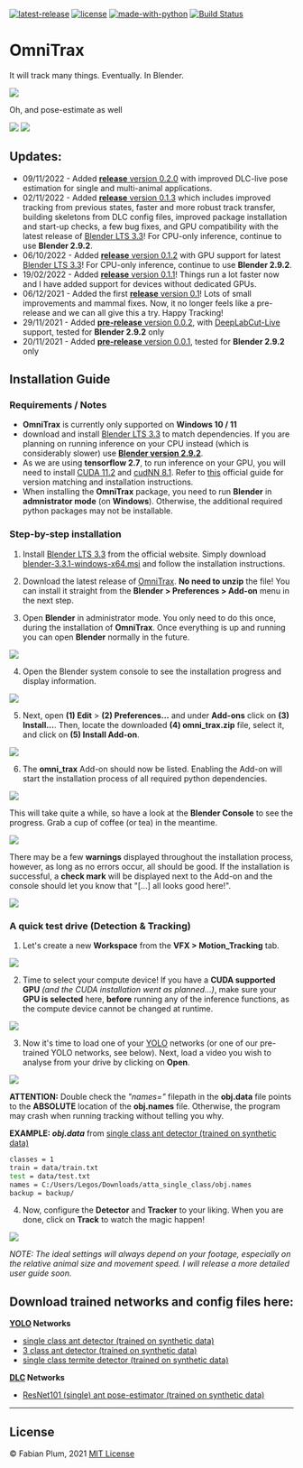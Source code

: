 [![latest-release](https://img.shields.io/github/tag/FabianPlum/OmniTrax.svg?label=version&style=flat)](https://github.com/FabianPlum/OmniTrax/releases)
[![license](https://img.shields.io/github/license/FabianPlum/OmniTrax.svg?style=flat)](https://github.com/FabianPlum/OmniTrax)
[![made-with-python](https://img.shields.io/badge/Made%20with-Python-1f425f.svg)](https://www.python.org/)
[![Build Status](https://travis-ci.org/FabianPlum/OmniTrax.svg?branch=main)](https://travis-ci.org/FabianPlum/OmniTrax)

# OmniTrax
It will track many things. Eventually. In Blender.

![](images/preview_tracking.gif)

Oh, and pose-estimate as well

![](images/single_ant_1080p_POSE_track_0.gif) ![](images/single_ant_1080p_POSE_track_0_skeleton.gif)

## Updates:
* 09/11/2022 - Added [**release** version 0.2.0](https://github.com/FabianPlum/OmniTrax/releases/tag/V_0.2.0) with improved DLC-live pose estimation for single and multi-animal applications.
* 02/11/2022 - Added [**release** version 0.1.3](https://github.com/FabianPlum/OmniTrax/releases/tag/V_0.1.3) which includes improved tracking from previous states, faster and more robust track transfer, building skeletons from DLC config files, improved package installation and start-up checks, a few bug fixes, and GPU compatibility with the latest release of [Blender LTS 3.3](https://www.blender.org/download/lts/3-3/)!   For CPU-only inference, continue to use **Blender 2.9.2**.
* 06/10/2022 - Added [**release** version 0.1.2](https://github.com/FabianPlum/OmniTrax/releases/tag/V_0.1.2) with GPU support for latest [Blender LTS 3.3](https://www.blender.org/download/lts/3-3/)! For CPU-only inference, continue to use **Blender 2.9.2**.
* 19/02/2022 - Added [**release** version 0.1.1](https://github.com/FabianPlum/OmniTrax/releases/tag/V_0.1.1)! Things run a lot faster now and I have added support for devices without dedicated GPUs. 
* 06/12/2021 - Added the first [**release** version 0.1](https://github.com/FabianPlum/OmniTrax/releases/tag/V_0.1)! Lots of small improvements and mammal fixes. Now, it no longer feels like a pre-release and we can all give this a try. Happy Tracking!
* 29/11/2021 - Added [**pre-release** version 0.0.2](https://github.com/FabianPlum/OmniTrax/releases/tag/V_0.0.2), with [DeepLabCut-Live](https://github.com/DeepLabCut/DeepLabCut-live) support, tested for **Blender 2.9.2** only
* 20/11/2021 - Added [**pre-release** version 0.0.1](https://github.com/FabianPlum/OmniTrax/releases/tag/V_0.0.1), tested for **Blender 2.9.2** only

## Installation Guide
### Requirements / Notes
* **OmniTrax** is currently only supported on **Windows 10 / 11**
* download and install [Blender LTS 3.3](https://www.blender.org/download/lts/3-3/) to match dependencies. If you are planning on running inference on your CPU instead (which is considerably slower) use [**Blender version 2.9.2**](https://download.blender.org/release/Blender2.92/).
* As we are using **tensorflow 2.7**, to run inference on your GPU, you will need to install [CUDA 11.2](https://developer.nvidia.com/cuda-11.2.0-download-archive?target_os=Windows&target_arch=x86_64&target_version=10&target_type=exelocal) and [cudNN 8.1](https://developer.nvidia.com/rdp/cudnn-archive). Refer to [this](https://www.tensorflow.org/install/source#gpu) official guide for version matching and installation instructions.
* When installing the **OmniTrax** package, you need to run **Blender** in **admnistrator mode** (on **Windows**). Otherwise, the additional required python packages may not be installable.

### Step-by-step installation
1. Install [Blender LTS 3.3](https://www.blender.org/download/lts/3-3/) from the official website. Simply download [blender-3.3.1-windows-x64.msi](https://www.blender.org/download/release/Blender3.3/blender-3.3.1-windows-x64.msi/) and follow the installation instructions.

2. Download the latest release of [OmniTrax](https://github.com/FabianPlum/OmniTrax/releases/download/V_0.1.1/omni_trax.zip). **No need to unzip** the file! You can install it straight from the **Blender > Preferences > Add-on** menu in the next step.

3. Open **Blender** in administrator mode. You only need to do this once, during the installation of **OmniTrax**. Once everything is up and running you can open **Blender** normally in the future. 

![](images/install_01.jpg)

4. Open the Blender system console to see the installation progress and display information.

![](images/install_02.jpg)

5. Next, open **(1) Edit** > **(2) Preferences...** and under **Add-ons** click on **(3) Install...**. Then, locate the downloaded **(4) omni_trax.zip** file, select it, and click on **(5) Install Add-on**.

![](images/install_03.jpg)

6. The **omni_trax** Add-on should now be listed. Enabling the Add-on will start the installation process of all required python dependencies. 

![](images/install_04.jpg)

This will take quite a while, so have a look at the **Blender Console** to see the progress. Grab a cup of coffee (or tea) in the meantime. 

![](images/install_05.jpg)

There may be a few **warnings** displayed throughout the installation process, however, as long as no errors occur, all should be good. If the installation is successful, a **check mark** will be displayed next to the Add-on and the console should let you know that "[...] all looks good here!".

![](images/install_06.jpg)

### A quick test drive (Detection & Tracking)

1. Let's create a new **Workspace** from the **VFX  >  Motion_Tracking** tab.

![](images/use_01.jpg)

2. Time to select your compute device! If you have a **CUDA supported GPU** *(and the CUDA installation went as planned...)*, make sure your **GPU is selected** here, **before** running any of the inference functions, as the compute device cannot be changed at runtime.

![](images/use_02.jpg)

3. Now it's time to load one of your [YOLO](https://github.com/AlexeyAB/darknet) networks (or one of our pre-trained YOLO networks, see below). Next, load a video you wish to analyse from your drive by clicking on **Open**.

![](images/use_03.jpg)

**ATTENTION:** Double check the *"names="* filepath in the **obj.data** file points to the **ABSOLUTE** location of the **obj.names** file. Otherwise, the program may crash when running tracking without telling you why. 

**EXAMPLE:  *obj.data*** from [single class ant detector (trained on synthetic data)](https://drive.google.com/drive/folders/1PSseMeClcYIe9dcYG-JaOD2CzYceiWdl?usp=sharing)

```bash
classes = 1
train = data/train.txt
test = data/test.txt
names = C:/Users/Legos/Downloads/atta_single_class/obj.names
backup = backup/
```

4. Now, configure the **Detector** and **Tracker** to your liking. When you are done, click on **Track** to watch the magic happen! 

![](images/use_04.gif)
 
*NOTE: The ideal settings will always depend on your footage, especially on the relative animal size and movement speed. I will release a more detailed user guide soon.* 

## Download trained networks and config files here:

**[YOLO](https://github.com/AlexeyAB/darknet) Networks**

* [single class ant detector (trained on synthetic data)](https://drive.google.com/drive/folders/1PSseMeClcYIe9dcYG-JaOD2CzYceiWdl?usp=sharing)
* [3 class ant detector (trained on synthetic data)](https://drive.google.com/drive/folders/1wQcfLlDUvnWthyzbvyVy9oqyTZ2F-JFo?usp=sharing)
* [single class termite detector (trained on synthetic data)](https://drive.google.com/drive/folders/1U9jzOpjCcu6wDfTEH3uQqGKPxW_QzHGz?usp=sharing)

**[DLC](https://github.com/DeepLabCut/DeepLabCut) Networks**
* [ResNet101 (single) ant pose-estimator (trained on synthetic data)](https://drive.google.com/file/d/1IH9R9PgJMYteigsrMi-bZnz4IMcydtWU/view?usp=sharing)


***
## License
© Fabian Plum, 2021
[MIT License](https://choosealicense.com/licenses/mit/)
